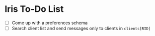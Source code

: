 # Iris To-Do List

- [ ] Come up with a preferences schema
- [ ] Search client list and send messages only to clients in `clients[RID]`